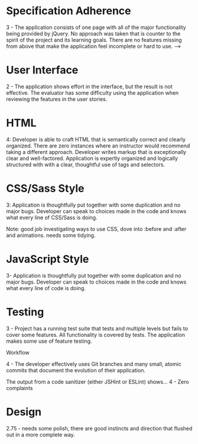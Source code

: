 # Specification Adherence

3 - The application consists of one page with all of the major functionality being provided by jQuery. No approach was taken that is counter to the spirit of the project and its learning goals. There are no features missing from above that make the application feel incomplete or hard to use. -->

# User Interface

2 - The application shows effort in the interface, but the result is not effective. The evaluator has some difficulty using the application when reviewing the features in the user stories.

# HTML

4: Developer is able to craft HTML that is semantically correct and clearly organized. There are zero instances where an instructor would recommend taking a different approach. Developer writes markup that is exceptionally clear and well-factored. Application is expertly organized and logically structured with with a clear, thoughtful use of tags and selectors.

# CSS/Sass Style

3: Application is thoughtfully put together with some duplication and no major bugs. Developer can speak to choices made in the code and knows what every line of CSS/Sass is doing.

Note: good job investigating ways to use CSS, dove into :before and :after and animations. needs some tidying.

# JavaScript Style


3- Application is thoughtfully put together with some duplication and no major bugs. Developer can speak to choices made in the code and knows what every line of code is doing.


# Testing

3 - Project has a running test suite that tests and multiple levels but fails to cover some features. All functionality is covered by tests. The application makes some use of feature testing.

Workflow

4 - The developer effectively uses Git branches and many small, atomic commits that document the evolution of their application.


The output from a code sanitizer (either JSHint or ESLint) shows…
4 - Zero complaints

# Design

2.75 - needs some polish, there are good instincts and direction that flushed out in a more complete way.

<!-- 3 - The application has a strong approach to layout and content hierarchy, but typography and color choices are lacking. The evaluator has several recommended changes to improvement.
2 - Layout, content hierarchy, typography, and color choices show effort, but the result is not effective. The evaluator recommends significant changes. -->

